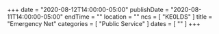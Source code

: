 +++
date = "2020-08-12T14:00:00-05:00"
publishDate = "2020-08-11T14:00:00-05:00"
endTime = ""
location = ""
ncs = [ "KE0LDS" ]
title = "Emergency Net"
categories = [ "Public Service" ]
dates = [ "" ]
+++
